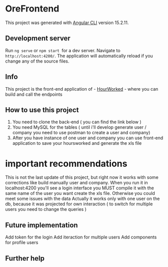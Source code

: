 # OreFrontend

This project was generated with [Angular CLI](https://github.com/angular/angular-cli) version 15.2.11.

## Development server

Run `ng serve`  or `npm start `for a dev server. Navigate to `http://localhost:4200/`. The application will automatically reload if you change any of the source files.

## Info
This project is the front-end application of - [HourWorked](https://github.com/SWMatte/HourWorked) - where you can build and call the endpoints


## How to use this project

1) You need to clone the back-end ( you can find the link below )
2) You need MySQL for the tables ( until i'll develop generate user / company you need to use postman to create a user and company)
3) After you have instance of one user and company you can use front-end application to save your hoursworked and generate the xls file

# important recommendations
This is not the last update of this project, but right now it works with some corrections like build manually user and company.
When you run it in localhost:4200 you'll see a login interface you MUST compile it with the same name of the user you want create the xls file. Otherwise you could meet some issues with the data
Actually it works only with one user on the db, because it was projected for own interaction ( to switch for multiple users you need to change the queries )


## Future implementation

Add token for the login 
Add iteraction for multiple users 
Add components for profile users 


## Further help

 
